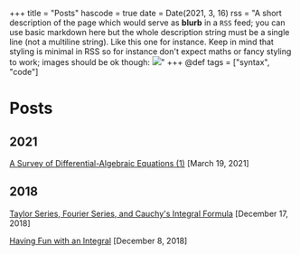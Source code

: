 +++
title = "Posts"
hascode = true
date = Date(2021, 3, 16)
rss = "A short description of the page which would serve as **blurb** in a `RSS` feed; you can use basic markdown here but the whole description string must be a single line (not a multiline string). Like this one for instance. Keep in mind that styling is minimal in RSS so for instance don't expect maths or fancy styling to work; images should be ok though: ![](https://upload.wikimedia.org/wikipedia/en/3/32/Rick_and_Morty_opening_credits.jpeg)"
+++
@def tags = ["syntax", "code"]

# Posts

## 2021

[A Survey of Differential-Algebraic Equations (1)](/posts/2021_03_19_dae_intro/) [March 19, 2021]

## 2018

[Taylor Series, Fourier Series, and Cauchy's Integral Formula](/posts/2018_12_17_taylor_fourier_cauchy/) [December 17, 2018]

[Having Fun with an Integral](/posts/2018_12_08_fun_integral/) [December 8, 2018]
